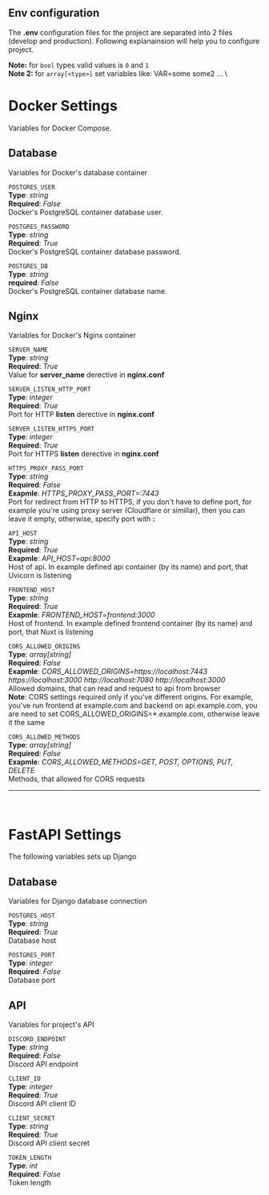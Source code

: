Env configuration
---
The **.env** configuration files for the project are separated into 2 files (develop and production). Following explanainsion will help you to configure project.

**Note:** for `bool` types valid values is `0` and `1` \
**Note 2:** for `array[<type>]` set variables like: VAR=some some2 ... \

# Docker Settings
Variables for Docker Compose.

## Database
Variables for Docker's database container

`POSTGRES_USER` \
**Type**: *string* \
**Required**: *False* \
Docker's PostgreSQL container database user.

`POSTGRES_PASSWORD` \
**Type**: *string* \
**Required**: *True* \
Docker's PostgreSQL container database password.

`POSTGRES_DB` \
**Type**: *string* \
**required**: *False* \
Docker's PostgreSQL container database name. 

## Nginx
Variables for Docker's Nginx container

`SERVER_NAME` \
**Type**: *string* \
**Required**: *True* \
Value for **server_name** derective in **nginx.conf**

`SERVER_LISTEN_HTTP_PORT` \
**Type**: *integer* \
**Required**: *True* \
Port for HTTP **listen** derective in **nginx.conf**

`SERVER_LISTEN_HTTPS_PORT` \
**Type**: *integer* \
**Required**: *True* \
Port for HTTPS **listen** derective in **nginx.conf**

`HTTPS_PROXY_PASS_PORT` \
**Type**: *string* \
**Required**: *False* \
**Exapmle**: *HTTPS_PROXY_PASS_PORT=:7443* \
Port for redirect from HTTP to HTTPS, if you don't have to define port, for example you're using proxy server (Cloudflare or simillar), then you can leave it empty, otherwise, specify port with **:** 

`API_HOST` \
**Type**: *string* \
**Required**: *True* \
**Exapmle**: *API_HOST=api:8000* \
Host of api. In example defined api container (by its name) and port, that Uvicorn is listening

`FRONTEND_HOST` \
**Type**: *string* \
**Required**: *True* \
**Exapmle**: *FRONTEND_HOST=frontend:3000* \
Host of frontend. In example defined frontend container (by its name) and port, that Nuxt is listening

`CORS_ALLOWED_ORIGINS` \
**Type**: *array[string]* \
**Required**: *False* \
**Exapmle**: *CORS_ALLOWED_ORIGINS=https://localhost:7443 https://localhost:3000 http://localhost:7080 http://localhost:3000* \
Allowed domains, that can read and request to api from browser \
**Note**: CORS settings required only if you've different origins. For example, you've run frontend at example.com and backend on api.example.com, you are need to set CORS_ALLOWED_ORIGINS=*.example.com, otherwise leave it the same

`CORS_ALLOWED_METHODS` \
**Type**: *array[string]* \
**Required**: *False* \
**Exapmle**: *CORS_ALLOWED_METHODS=GET, POST, OPTIONS, PUT, DELETE* \
Methods, that allowed for CORS requests

---
<br>

# FastAPI Settings
The following variables sets up Django

## Database
Variables for Django database connection

`POSTGRES_HOST` \
**Type**: *string* \
**Required**: *True* \
Database host

`POSTGRES_PORT` \
**Type**: *integer* \
**Required**: *False* \
Database port

## API
Variables for project's API

`DISCORD_ENDPOINT` \
**Type**: *string* \
**Required**: *False* \
Discord API endpoint

`CLIENT_ID` \
**Type**: *integer* \
**Required**: *True* \
Discord API client ID

`CLIENT_SECRET` \
**Type**: *string* \
**Required**: *True* \
Discord API client secret

`TOKEN_LENGTH` \
**Type**: *int* \
**Required**: *False* \
Token length
